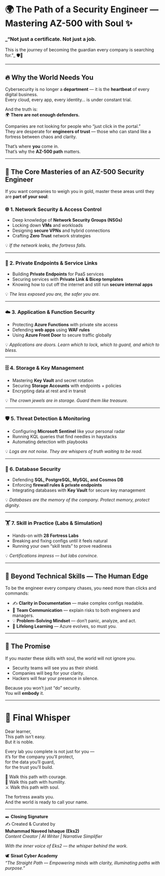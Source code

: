 # 🌍 The Path of a Security Engineer — Mastering AZ-500 with Soul ✨  

### _“Not just a certificate. Not just a job.  
This is the journey of becoming the guardian every company is searching for.”_ 🛡️🌸  

---

## 🔥 Why the World Needs You  

Cybersecurity is no longer a **department** — it is the **heartbeat** of every digital business.  
Every cloud, every app, every identity… is under constant trial.  

And the truth is:  
🌍 **There are not enough defenders.**  

Companies are not looking for people who “just click in the portal.”  
They are desperate for **engineers of trust** — those who can stand like a fortress between chaos and clarity.  

That’s where **you** come in.  
That’s why the **AZ-500 path** matters.  

---

## 🏰 The Core Masteries of an AZ-500 Security Engineer  

If you want companies to weigh you in gold, master these areas until they are **part of your soul**:  

### 🌐 1. Network Security & Access Control  
- Deep knowledge of **Network Security Groups (NSGs)**  
- Locking down **VMs** and workloads  
- Designing **secure VPNs** and hybrid connections  
- Crafting **Zero Trust** network strategies  

💡 *If the network leaks, the fortress falls.*  

---

### 🔗 2. Private Endpoints & Service Links  
- Building **Private Endpoints** for PaaS services  
- Securing services with **Private Link & Bicep templates**  
- Knowing how to cut off the internet and still run **secure internal apps**  

💡 *The less exposed you are, the safer you are.*  

---

### ☁️ 3. Application & Function Security  
- Protecting **Azure Functions** with private site access  
- Defending **web apps** using **WAF rules**  
- Using **Azure Front Door** to secure traffic globally  

💡 *Applications are doors. Learn which to lock, which to guard, and which to bless.*  

---

### 🗄️ 4. Storage & Key Management  
- Mastering **Key Vault** and secret rotation  
- Securing **Storage Accounts** with endpoints + policies  
- Encrypting data at rest and in transit  

💡 *The crown jewels are in storage. Guard them like treasure.*  

---

### 🛡️ 5. Threat Detection & Monitoring  
- Configuring **Microsoft Sentinel** like your personal radar  
- Running KQL queries that find needles in haystacks  
- Automating detection with playbooks  

💡 *Logs are not noise. They are whispers of truth waiting to be read.*  

---

### 🧩 6. Database Security  
- Defending **SQL, PostgreSQL, MySQL, and Cosmos DB**  
- Enforcing **firewall rules & private endpoints**  
- Integrating databases with **Key Vault** for secure key management  

💡 *Databases are the memory of the company. Protect memory, protect dignity.*  

---

### 🏋️ 7. Skill in Practice (Labs & Simulation)  
- Hands-on with **28 Fortress Labs**  
- Breaking and fixing configs until it feels natural  
- Running your own “skill tests” to prove readiness  

💡 *Certifications impress — but labs convince.*  

---

## 🌟 Beyond Technical Skills — The Human Edge  

To be the engineer every company chases, you need more than clicks and commands:  

- ✍️ **Clarity in Documentation** — make complex configs readable.  
- 🤝 **Team Communication** — explain risks to both engineers and managers.  
- 💡 **Problem-Solving Mindset** — don’t panic, analyze, and act.  
- 🌱 **Lifelong Learning** — Azure evolves, so must you.  

---

## 💬 The Promise  

If you master these skills with soul, the world will not ignore you.  
- Security teams will see you as their shield.  
- Companies will beg for your clarity.  
- Hackers will fear your presence in silence.  

Because you won’t just “do” security.  
You will **embody** it.  

---

# 🌈 Final Whisper  

Dear learner,  
This path isn’t easy.  
But it is noble.  

Every lab you complete is not just for you —  
it’s for the company you’ll protect,  
for the data you’ll guard,  
for the trust you’ll build.  

🌹 Walk this path with courage.  
🌿 Walk this path with humility.  
⚔️ Walk this path with soul.  

The fortress awaits you.  
And the world is ready to call your name.  

---

✒️ **Closing Signature**  
✍️ Created & Curated by  
**Muhammad Naveed Ishaque (Eks2)**  
_Content Creator | AI Writer | Narrative Simplifier_  

_With the inner voice of Eks2 — the whisper behind the work._  

🕊️ **Siraat Cyber Academy**  
_“The Straight Path — Empowering minds with clarity, illuminating paths with purpose.”_  
